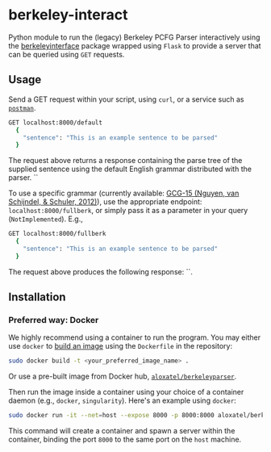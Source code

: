 # berkeley-interact

Python module to run the (legacy) Berkeley PCFG Parser interactively using the 
[berkeleyinterface](https://github.com/btibs/berkeleyinterface) package wrapped using
`Flask` to provide a server that can be queried using `GET` requests.

## Usage

Send a GET request within your script, using `curl`, or a service such as 
[`postman`](https://www.postman.com/downloads/?utm_source=postman-home).
```bash
GET localhost:8000/default 
  {
    "sentence": "This is an example sentence to be parsed"
  }
```
The request above returns a response containing the parse tree of the supplied sentence
using the default English grammar distributed with the parser.
``

To use a specific grammar (currently available: [GCG-15 (Nguyen, van Schijndel, & Schuler, 2012)](https://aclanthology.org/C12-1130.pdf)), 
use the appropriate endpoint: `localhost:8000/fullberk`, or simply pass it as a parameter in your query (`NotImplemented`).
E.g., 
```bash
GET localhost:8000/fullberk 
  {
    "sentence": "This is an example sentence to be parsed"
  }
```
The request above produces the following response: ``.

## Installation

### Preferred way: Docker

We highly recommend using a container to run the program.
You may either use `docker` to [build an image](https://docs.docker.com/engine/reference/commandline/build/) 
using the `Dockerfile` in the repository:
```bash
sudo docker build -t <your_preferred_image_name> .
```
Or use a pre-built image from Docker hub, [`aloxatel/berkeleyparser`](https://hub.docker.com/repository/docker/aloxatel/berkeleyparser).

Then run the image inside a container using your choice of a container daemon (e.g., `docker`, `singularity`).
Here's an example using `docker`:
```bash
sudo docker run -it --net=host --expose 8000 -p 8000:8000 aloxatel/berkeleyparser:latest
```
This command will create a container and spawn a server within the container, binding the port `8000`
to the same port on the `host` machine.

